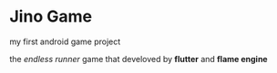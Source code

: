 # Jino Game

my first android game project

the *endless runner* game that develoved by **flutter** and **flame engine**
